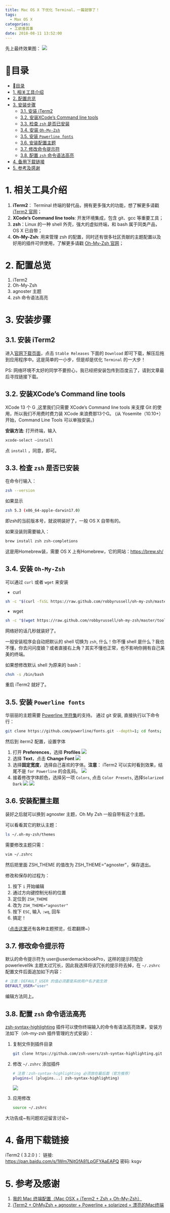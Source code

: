 ```yaml
---
title: Mac OS X 下优化 Terminal，一篇就够了！
tags:
  - Max OS X
categories:
  - 工欲善其事
date: 2018-08-11 13:52:00
---
```


先上最终效果图：
![](https://i.imgur.com/0goJQf8.png)


# 目录
<!-- TOC -->

- [目录](#目录)
- [1. 相关工具介绍](#1-相关工具介绍)
- [2. 配置总览](#2-配置总览)
- [3. 安装步骤](#3-安装步骤)
    - [3.1. 安装 iTerm2](#31-安装-iterm2)
    - [3.2. 安装XCode’s Command line tools](#32-安装xcodes-command-line-tools)
    - [3.3. 检查 `zsh` 是否已安装](#33-检查-zsh-是否已安装)
    - [3.4. 安装 `Oh-My-Zsh`](#34-安装-oh-my-zsh)
    - [3.5. 安装 `Powerline fonts`](#35-安装-powerline-fonts)
    - [3.6. 安装配置主题](#36-安装配置主题)
    - [3.7. 修改命令提示符](#37-修改命令提示符)
    - [3.8. 配置 `zsh` 命令语法高亮](#38-配置-zsh-命令语法高亮)
- [4. 备用下载链接](#4-备用下载链接)
- [5. 参考及感谢](#5-参考及感谢)

<!-- /TOC -->
<!-- more -->
# 1. 相关工具介绍
1. **iTerm2**： Terminal 终端的替代品，拥有更多强大的功能，想了解更多请戳 [iTerm2 官网](https://www.iterm2.com/)；
2. **XCode’s Command line tools**: 开发环境集成，包含 git、gcc 等重要工具；
3. **zsh**：Linux 的一种 shell 外壳，强大的虚拟终端，和 bash 属于同类产品，OS X 已自带；
4. **Oh-My-Zsh**: 用来管理 zsh 的配置，同时还有很多社区贡献的主题配置以及好用的插件可供使用，了解更多请戳 [Oh-My-Zsh 官网](https://ohmyz.sh/)；

# 2. 配置总览
1. iTerm2
2. Oh-My-Zsh
3. agnoster 主题
4. zsh 命令语法高亮

# 3. 安装步骤
## 3.1. 安装 iTerm2
进入[官网下载页面](https://www.iterm2.com/downloads.html)，点击 `Stable Releases` 下面的 `Download` 即可下载，解压后拖到应用程序中。这是简单的一小步，但是却是优化 `Terminal` 的一大步！


PS: 网络环境不太好的同学不要担心，我已经把安装包传到百度云了，请到文章最后寻找链接下载。

## 3.2. 安装XCode’s Command line tools
XCode 13 个 G ,这里我们只需要 XCode’s Command line tools 来支撑 Git 的使用，所以我们不用费时费力装 XCode 来浪费那13个G。 
(从 Yosemite（10.10+）开始，Command Line Tools 可以单独安装。) 

**安装方法**: 打开终端，输入
``` bash
xcode-select –install
```
点 `install` ，同意，即可。

## 3.3. 检查 `zsh` 是否已安装
在命令行输入：
``` bash
zsh --version
```
如果显示
``` bash
zsh 5.3 (x86_64-apple-darwin17.0)
```
即zsh的当前版本号，就说明装好了，一般 OS X 自带有的。

如果没装则需要输入：
``` bash
brew install zsh zsh-completions
```
这是用Homebrew装，需要 OS X 上有Homebrew，它的网站：https://brew.sh/


## 3.4. 安装 `Oh-My-Zsh`
可以通过 `curl` 或者 `wget` 来安装
* curl
``` bash
sh -c "$(curl -fsSL https://raw.github.com/robbyrussell/oh-my-zsh/master/tools/install.sh)"
```
* wget
``` bash
sh -c "$(wget https://raw.github.com/robbyrussell/oh-my-zsh/master/tools/install.sh -O -)"
```

网络好的话几秒就装好了。

一般安装程序会自动把默认的 shell 切换为 `zsh`, 什么！你不懂 shell 是什么？我也不懂，你去问问度娘？或者直接右上角？其实不懂也正常，也不影响你拥有自己美美的终端。

如果想修改默认 shell 为原来的 bash：
``` bash
chsh -s /bin/bash
```

重启 iTerm2 就好了。

## 3.5. 安装 `Powerline fonts`
华丽丽的主题需要 [Powerline 字符集](https://github.com/powerline/fonts)的支持。
通过 git 安装, 直接执行以下命令行：
``` bash
git clone https://github.com/powerline/fonts.git --depth=1; cd fonts; ./install.sh; cd ..; rm -rf fonts
```

然后到 iterm2 配置，设置字体
1. 打开 **Preferences**，选择 **Profiles**
![](https://ws4.sinaimg.cn/large/006tNbRwgy1fu4hnix30uj30ye0d5wfk.jpg)
2. 选择 **Text**，点击 **Change Font**
![](https://ws4.sinaimg.cn/large/006tNbRwgy1fu4i6ep6kcj30pi0ciaai.jpg)
3. 选择**固定宽度**，选择自己喜欢的字体。**注意**： iTerm2 可以实时看到效果，结尾不是 `for Powerline` 的会乱码。
![](https://ws4.sinaimg.cn/large/006tNbRwgy1fu4i94dy0uj30ht0eqdg3.jpg)
4. 接着修改字体颜色，选择另一项 `Colors`, 点击 `Color Presets`, 选择`Solarized Dark`
![](https://ws1.sinaimg.cn/large/b48b5d8dly1fu4m84ux8uj20ps0ci40g.jpg)
![](https://i.imgur.com/T8jzFpm.png)

## 3.6. 安装配置主题
装好之后就可以换到 agnoster 主题，Oh My Zsh 一般自带有这个主题。

可以看看其它的默认主题：
``` bash
ls ~/.oh-my-zsh/themes
```
需要修改主题只需：
``` bash
vim ~/.zshrc
```
然后把里面 ZSH_THEME 的值改为 ZSH_THEME="agnoster"，保存退出。

修改和保存的过程为：
1. 按下 `i` 开始编辑
2. 通过方向键控制光标的位置
3. 定位到 `ZSH_THEME`
4. 改为 `ZSH_THEME="agnoster"`
5. 按下 `ESC`, 输入 `:wq`, 回车
6. 搞定！

（[点击这里](https://github.com/robbyrussell/oh-my-zsh/wiki/Themes#agnoster)还有各种主题预览，任君翻牌~）

## 3.7. 修改命令提示符 
默认的命令提示符为 user@userdemackbookPro，这样的提示符配合 powerlevel9k 主题太过冗长，因此我选择将该冗长的提示符去掉，在 `~/.zshrc` 配置文件后面追加如下内容：

``` bash
# 注意：DEFAULT_USER 的值必须要是系统用户名才能生效
DEFAULT_USER="user"
```

编辑方法同上。

## 3.8. 配置 `zsh` 命令语法高亮
[zsh-syntax-highlighting](https://github.com/zsh-users/zsh-syntax-highlighting) 插件可以使你终端输入的命令有语法高亮效果，安装方法如下（oh-my-zsh 插件管理的方式安装）： 
1. 复制文件到插件目录
    ``` bash
    git clone https://github.com/zsh-users/zsh-syntax-highlighting.git ${ZSH_CUSTOM:-~/.oh-my-zsh/custom}/plugins/zsh-syntax-highlighting
    ```
2. 修改 `~/.zshrc` 添加插件
    ``` bash
    # 注意：zsh-syntax-highlighting 必须放在最后面（官方推荐）
    plugins=( [plugins...] zsh-syntax-highlighting)
    ```
    ![](https://i.imgur.com/N6db1vG.png)

3. 应用修改
    ``` bash
    source ~/.zshrc
    ```

大功告成~有问题欢迎留言讨论~


# 4. 备用下载链接
 iTerm2 ( 3.2.0 )： 链接: https://pan.baidu.com/s/1Wm7NjtGfA81LpGFYAaEAPQ 密码: ksgv



# 5. 参考及感谢
1. [我的 Mac 终端配置（Mac OSX + iTerm2 + Zsh + Oh-My-Zsh）](https://blog.csdn.net/qianghaohao/article/details/79440961)
2. [iTerm2 + OhMyZsh + agnoster + Powerline + solarized = 漂亮的Mac终端](https://blog.csdn.net/huihut/article/details/61418136)

